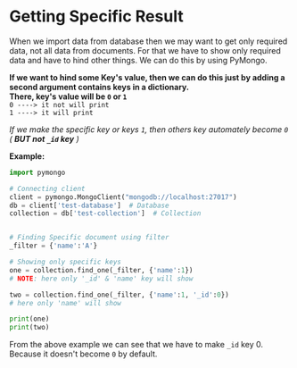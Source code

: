 # Getting Specific Result

When we import data from database then we may want to get only required data, not all data from documents. For that we have to show only required data and have to hind other things. We can do this by using PyMongo.  

**If we want to hind some Key's value, then we can do this just by adding a second argument contains keys in a dictionary.**  
**There, key's value will be `0` or `1`**  
`0 ----> it not will print`  
`1 ----> it will print`  

_If we make the specific key or keys `1`, then others key automately become `0` ( **BUT not `_id` key** )_

**Example:**

```python
import pymongo

# Connecting client
client = pymongo.MongoClient("mongodb://localhost:27017")
db = client['test-database']  # Database
collection = db['test-collection']  # Collection


# Finding Specific document using filter
_filter = {'name':'A'}

# Showing only specific keys
one = collection.find_one(_filter, {'name':1})
# NOTE: here only '_id' & 'name' key will show

two = collection.find_one(_filter, {'name':1, '_id':0})
# here only 'name' will show

print(one)
print(two)
```

From the above example we can see that we have to make `_id` key 0. Because it doesn't become `0` by default.
